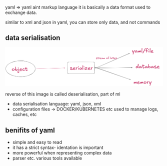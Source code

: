 yaml => yaml aint markup language
it is basically a data format used to exchange data.

similar to xml and json
in yaml, you can store only data, and not commands

## data serialisation

![alt text](image.png)

reverse of this image is called deserialisation, part of ml

- data serialisation language: yaml, json, xml
- configuration files -> DOCKER/KUBERNETES etc
used to manage logs, caches, etc

## benifits of yaml

- simple and easy to read
- it has a strict syntax- identation is important
- more powerful when representing complex data
- parser etc. various tools available